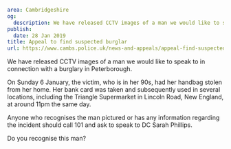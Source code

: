 ```yaml
area: Cambridgeshire
og:
  description: We have released CCTV images of a man we would like to speak to in connection with a burglary in Peterborough.
publish:
  date: 28 Jan 2019
title: Appeal to find suspected burglar
url: https://www.cambs.police.uk/news-and-appeals/appeal-find-suspected-burglar
```

We have released CCTV images of a man we would like to speak to in connection with a burglary in Peterborough.

On Sunday 6 January, the victim, who is in her 90s, had her handbag stolen from her home. Her bank card was taken and subsequently used in several locations, including the Triangle Supermarket in Lincoln Road, New England, at around 11pm the same day.

Anyone who recognises the man pictured or has any information regarding the incident should call 101 and ask to speak to DC Sarah Phillips.

Do you recognise this man?
